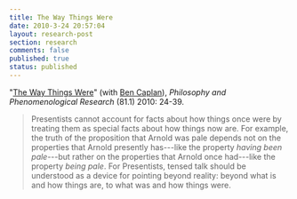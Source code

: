 ```yaml
---
title: The Way Things Were
date: 2010-3-24 20:57:04
layout: research-post
section: research
comments: false
published: true
status: published
---
```


"[The Way Things Were](http://files.davidsanson.com/research/WayThingsWere.pdf)" (with
[Ben Caplan](http://people.cohums.ohio-state.edu/caplan16/)),
*Philosophy and Phenomenological Research* (81.1) 2010: 24-39.
<span class="Z3988" title="url_ver=Z39.88-2004&amp;ctx_ver=Z39.88-2004&amp;rft_val_fmt=info%3Aofi%2Ffmt%3Akev%3Amtx%3Ajournal&amp;rft.genre=article&amp;rft.atitle=The%20Way%20Things%20Were&amp;rft.jtitle=Philosophy%20and%20Phenomenological%20Research&amp;rft.volume=81&amp;rft.issue=1&amp;rft.aufirst=David&amp;rft.aulast=Sanson&amp;rft.au=David%20Sanson&amp;rft.au=Ben%20Caplan&amp;rft.date=2010&amp;rft.pages=24-39&amp;rtf-id=http%3A//www.davidsanson.com/research/WayThingsWere.pdf">&nbsp;</span>

> Presentists cannot account for facts about how things once were by
> treating them as special facts about how things now are. For
> example, the truth of the proposition that Arnold was pale depends
> not on the properties that Arnold presently has---like the property
> *having been pale*---but rather on the properties that Arnold once
> had---like the property *being pale*. For Presentists, tensed talk
> should be understood as a device for pointing beyond reality:
> beyond what is and how things are, to what was and how things
> were.

